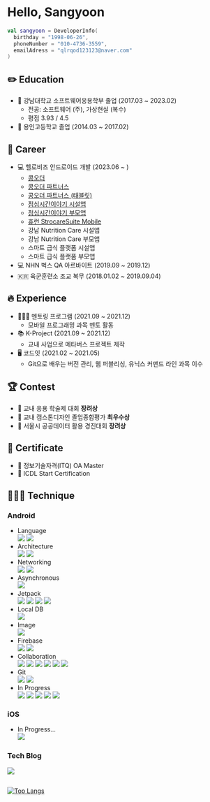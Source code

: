 # Hello, Sangyoon
```kotlin
val sangyoon = DeveloperInfo(
  birthday = "1998-06-26",
  phoneNumber = "010-4736-3559",
  emailAdress = "qlrqod123123@naver.com"
)
```
## ✏️ Education
- 🏫 강남대학교 소프트웨어응용학부 졸업 (2017.03 ~ 2023.02)
  - 전공: 소프트웨어 (주), 가상현실 (복수)
  - 평점 3.93 / 4.5
- 🏫 용인고등학교 졸업 (2014.03 ~ 2017.02)

## 💼 Career
- 💻 헬로비즈 안드로이드 개발 (2023.06 ~ )
  - [콩오더](https://play.google.com/store/apps/details?id=com.kongorder.kongorderapp&hl=ko-KR)
  - [콩오더 파트너스](https://play.google.com/store/apps/details?id=com.kongorder.partner&hl=ko-KR)
  - [콩오더 파트너스 (태블릿)](https://play.google.com/store/apps/details?id=com.kongorder.tablet&hl=ko-KR)
  - [점심시간이야기 시설앱](https://play.google.com/store/apps/details?id=kr.hellobiz.kindergarten&hl=ko-KR)
  - [점심시간이야기 부모앱](https://play.google.com/store/apps/details?id=kr.hellobiz.lunchstory&hl=ko-KR)
  - [휴런 StrocareSuite Mobile](https://play.google.com/store/apps/details?id=com.iheuron.scs&hl=ko-KR)
  - 강남 Nutrition Care 시설앱
  - 강남 Nutrition Care 부모앱
  - 스마트 급식 플랫폼 시설앱
  - 스마트 급식 플랫폼 부모앱
- 💻 NHN 벅스 QA 아르바이트 (2019.09 ~ 2019.12)
- 🇰🇷 육군훈련소 조교 복무 (2018.01.02 ~ 2019.09.04)

## 🔥 Experience
- 🧑🏻‍💻 멘토링 프로그램 (2021.09 ~ 2021.12)
  - 모바일 프로그래밍 과목 멘토 활동
- 📚 K-Project (2021.09 ~ 2021.12)
  - 교내 사업으로 메타버스 프로젝트 제작
- 🖥️ 코드잇 (2021.02 ~ 2021.05)
  - Git으로 배우는 버전 관리, 웹 퍼블리싱, 유닉스 커맨드 라인 과목 이수

## 🏆 Contest
- 🥉 교내 응용 학술제 대회 **장려상**
- 🥇 교내 캡스톤디자인 졸업종합평가 **최우수상**
- 🥉 서울시 공공데이터 활용 경진대회 **장려상**

## 🏅 Certificate
- 🪪 정보기술자격(ITQ) OA Master
- 🪪 ICDL Start Certification

## 🧑🏻‍💻 Technique
### Android
- Language
  <!-- - Kotlin, Java -->
  <br><img src="https://img.shields.io/badge/kotlin-7F52FF?style=flat-square&logo=kotlin&logoColor=white"> <img src="https://img.shields.io/badge/java-F7DF1E?style=flat-square&logo=java&logoColor=white">
- Architecture
  <!-- - MVC, MVVM -->
  <br><img src="https://img.shields.io/badge/MVC-000000?style=flat-square"> <img src="https://img.shields.io/badge/MVVM-000000?style=flat-square">
- Networking
  <!-- - Retrofit, OKHttp -->
  <br><img src="https://img.shields.io/badge/retrofit2-48B983?style=flat-square"> <img src="https://img.shields.io/badge/OKHttp-48B983?style=flat-square">
- Asynchronous
  <!-- - Coroutines -->
  <br><img src="https://img.shields.io/badge/Coroutines-7F52FF?style=flat-square&logo=kotlin&logoColor=white">
- Jetpack
  <!-- - LiveData, Paging, View/DataBinding -->
  <br><img src="https://img.shields.io/badge/LiveData-7F52FF?style=flat-square&logo=kotlin&logoColor=white"> <img src="https://img.shields.io/badge/Paging-7F52FF?style=flat-square&logo=kotlin&logoColor=white"> <img src="https://img.shields.io/badge/ViewBinding-7F52FF?style=flat-square&logo=kotlin&logoColor=white"> <img src="https://img.shields.io/badge/DataBinding-7F52FF?style=flat-square&logo=kotlin&logoColor=white">
- Local DB
  <!-- - Room -->
  <br><img src="https://img.shields.io/badge/Room-7F52FF?style=flat-square&logo=kotlin&logoColor=white">
- Image
  <!-- - Glide -->
  <br><img src="https://img.shields.io/badge/Glide-000000?style=flat-square">
- Firebase
  <!-- - Cloud Messaging -->
  <!-- - Crashlytics -->
  <br><img src="https://img.shields.io/badge/Cloud Messaging-FFCA28?style=flat-square&logo=firebase&logoColor=white"> <img src="https://img.shields.io/badge/Crashlytics-FFCA28?style=flat-square&logo=firebase&logoColor=white">
- Collaboration
  <!-- - Jira, Confluence, Asana, Slack, Notion, Figma -->
  <br><img src="https://img.shields.io/badge/Jira-0052CC?style=flat-square&logo=jira&logoColor=white"> <img src="https://img.shields.io/badge/Confluence-0052CC?style=flat-square&logo=jira&logoColor=white"> <img src="https://img.shields.io/badge/Asana-F06A6A?style=flat-square&logo=asana&logoColor=white"> <img src="https://img.shields.io/badge/Slack-4A154B?style=flat-square&logo=slack&logoColor=white"> <img src="https://img.shields.io/badge/Notion-000000?style=flat-square&logo=notion&logoColor=white"> <img src="https://img.shields.io/badge/Figma-F24E1E?style=flat-square&logo=figma&logoColor=white">
- Git
  <!-- - Github, BitBucket -->
  <br><img src="https://img.shields.io/badge/Github-181717?style=flat-square&logo=github&logoColor=white"> <img src="https://img.shields.io/badge/Bitbucket-0052CC?style=flat-square&logo=bitbucket&logoColor=white">
- In Progress
  <!-- - Hilt, Flow, Jetpack Compose, Clean Architecture, Kotlin Multi Platform -->
  <br><img src="https://img.shields.io/badge/Hilt-7F52FF?style=flat-square&logo=kotlin&logoColor=white"> <img src="https://img.shields.io/badge/Flow-7F52FF?style=flat-square&logo=kotlin&logoColor=white"> <img src="https://img.shields.io/badge/Jetpack Compose-4285F4?style=flat-square&logo=jetpack compose&logoColor=white"> <img src="https://img.shields.io/badge/Clean Architecture-000000?style=flat-square"> <img src="https://img.shields.io/badge/Kotlin Multi Platform-7F52FF?style=flat-square&logo=kotlin&logoColor=white">

### iOS
 - In Progress...
   <!-- - Swift -->
   <br><img src="https://img.shields.io/badge/Swift-F05138?style=flat-square&logo=swift&logoColor=white">
  
### Tech Blog
[<img src="https://img.shields.io/badge/Sangyoooooon-000000?style=flat-square&logo=tistory&logoColor=white">](https://sangyoon98.tistory.com/)

##
[![Top Langs](https://github-readme-stats.vercel.app/api/top-langs/?username=Sangyoon98&layout=compact)](https://github.com/anuraghazra/github-readme-stats)
